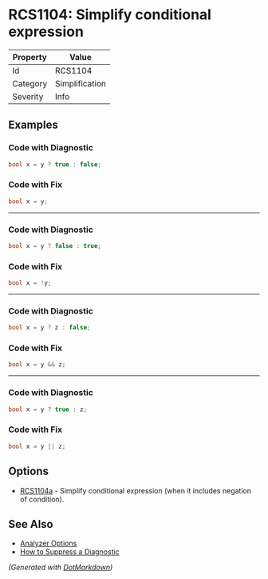 # RCS1104: Simplify conditional expression

| Property | Value          |
| -------- | -------------- |
| Id       | RCS1104        |
| Category | Simplification |
| Severity | Info           |

## Examples

### Code with Diagnostic

```csharp
bool x = y ? true : false;
```

### Code with Fix

```csharp
bool x = y;
```

- - -

### Code with Diagnostic

```csharp
bool x = y ? false : true;
```

### Code with Fix

```csharp
bool x = !y;
```

- - -

### Code with Diagnostic

```csharp
bool x = y ? z : false;
```

### Code with Fix

```csharp
bool x = y && z;
```

- - -

### Code with Diagnostic

```csharp
bool x = y ? true : z;
```

### Code with Fix

```csharp
bool x = y || z;
```

## Options

* [RCS1104a](RCS1104a.md) \- Simplify conditional expression \(when it includes negation of condition\)\.

## See Also

* [Analyzer Options](../AnalyzerOptions.md)
* [How to Suppress a Diagnostic](../HowToConfigureAnalyzers.md#how-to-suppress-a-diagnostic)


*\(Generated with [DotMarkdown](http://github.com/JosefPihrt/DotMarkdown)\)*